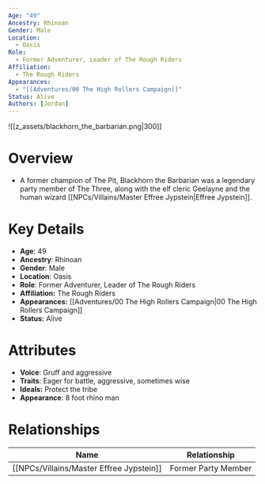 ```yaml
---
Age: "49"
Ancestry: Rhinoan
Gender: Male
Location:
  - Oasis
Role:
  - Former Adventurer, Leader of The Rough Riders
Affiliation:
  - The Rough Riders
Appearances:
  - "[[Adventures/00 The High Rollers Campaign]]"
Status: Alive
Authors: [Jordan]
---
```

![[z_assets/blackhorn_the_barbarian.png|300]]

# Overview
- A former champion of The Pit, Blackhorn the Barbarian was a legendary party member of The Three, along with the elf cleric Geelayne and the human wizard [[NPCs/Villains/Master Effree Jypstein\|Effree Jypstein]].

# Key Details
- **Age**: 49
- **Ancestry**: Rhinoan
- **Gender**: Male
- **Location**: Oasis
- **Role**: Former Adventurer, Leader of The Rough Riders
- **Affiliation:** The Rough Riders
- **Appearances:** [[Adventures/00 The High Rollers Campaign\|00 The High Rollers Campaign]]
- **Status:** Alive

# Attributes
- **Voice**: Gruff and aggressive
- **Traits**: Eager for battle, aggressive, sometimes wise
- **Ideals:** Protect the tribe
- **Appearance**: 8 foot rhino man

# Relationships

| Name                       | Relationship        |
| -------------------------- | ------------------- |
| [[NPCs/Villains/Master Effree Jypstein]] | Former Party Member |
